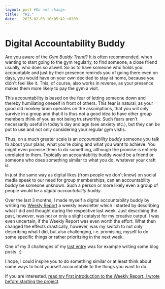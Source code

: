 ```yaml
---
layout: post #Do not change.
title:  "Hi."
date:   2025-02-03 10:05:42 +0200
---
```


# Digital Accountability Buddy


Are you aware of the *Gym Buddy Trend*? It is often recommended, when wanting to start going to the gym regularly, to find someone, a close friend usually, who does so aswell. <!--more-->So as to have someone who holds you accountable and just by their presence reminds you of going there even on days, you would have on your own decided to stay at home, because you didn't feel like it. This, of course, also works in reverse, as your presence makes them more likely to pay the gym a visit.

This accountability is based on the fear of letting someone down and thereby humiliating oneself in front of others. This fear is natural, as your good old monkey brain operates on the assumptions, that you will only survive in a group and that it is thus not a good idea to have other group members think of you as not being trustworthy. Such fears aren't necessarily useful in today's day and age (see anxiety etc.), but they can be put to use and not only considering your regular gym vistis.

Thus, on a much greater scale is an *accountability buddy* someone you talk to about your plans, what you're doing and what you want to achieve. You might even promise them to do something, although the promise is entirely unrelated to them. Typically an accountability buddy would be a friend or someone who does something similar to what you do, whatever your craft is.

In just the same way as digital likes (from people we don't know) on social media speak to our need for group memberships, can an accountability buddy be someone unknown. Such a person or more likely even a group of people would be a *digital accountability buddy*. 

Over the last 3 months, I made myself a digital accountability buddy by writing my [Weekly Report](https://ole370.substack.com/) a weekly newsletter which I started by describing what I did and thought during the respective last week. Just describing the past, however, was not or only a slight catalyst for my creative output. I was even uncertain, if the Weekly Report was even worth the effort. What then changed the effects drastically, however, was my switch to not only describing what I did, but also challenging, i.e. promising, myself to do some specific things or rather prioritzing in the next week.

One of my 3 challenges of my [last entry](https://ole370.substack.com/p/013-productive) was for example writing some blog posts. :)

I hope, I could inspire you to do something similar or at least think about some ways to hold yourself accountabile to the things you want to do.

If you are interested, [read my first introduction to the Weekly Report, I wrote before starting the project](https://ole370.substack.com/about).
